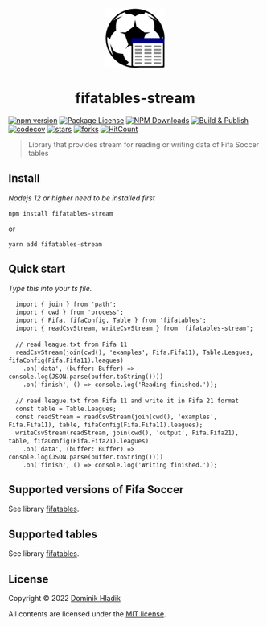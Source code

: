 <p align="center">
  <a href="https://github.com/Celtian/fifatables-stream" target="blank"><img src="assets/logo.svg?sanitize=true" alt="" width="120"></a>
  <h1 align="center">fifatables-stream</h1>
</p>

[![npm version](https://badge.fury.io/js/fifatables-stream.svg)](https://badge.fury.io/js/fifatables-stream)
[![Package License](https://img.shields.io/npm/l/fifatables-stream.svg)](https://www.npmjs.com/fifatables-stream)
[![NPM Downloads](https://img.shields.io/npm/dm/fifatables-stream.svg)](https://www.npmjs.com/fifatables-stream)
[![Build & Publish](https://github.com/celtian/fifatables-stream/workflows/Build%20&%20Publish/badge.svg)](https://github.com/celtian/fifatables-stream/actions)
[![codecov](https://codecov.io/gh/Celtian/fifatables-stream/branch/master/graph/badge.svg?token=1IRUKIKM0D)](https://codecov.io/gh/celtian/fifatables-stream/)
[![stars](https://badgen.net/github/stars/celtian/fifatables-stream)](https://github.com/celtian/fifatables-stream/)
[![forks](https://badgen.net/github/forks/celtian/fifatables-stream)](https://github.com/celtian/fifatables-stream/)
[![HitCount](http://hits.dwyl.com/celtian/fifatables-stream.svg)](http://hits.dwyl.com/celtian/fifatables-stream)

> Library that provides stream for reading or writing data of Fifa Soccer tables

## Install

_Nodejs 12 or higher need to be installed first_

```terminal
npm install fifatables-stream
```

or

```terminal
yarn add fifatables-stream
```

## Quick start

_Type this into your ts file._

```terminal
  import { join } from 'path';
  import { cwd } from 'process';
  import { Fifa, fifaConfig, Table } from 'fifatables';
  import { readCsvStream, writeCsvStream } from 'fifatables-stream';

  // read league.txt from Fifa 11
  readCsvStream(join(cwd(), 'examples', Fifa.Fifa11), Table.Leagues, fifaConfig(Fifa.Fifa11).leagues)
    .on('data', (buffer: Buffer) => console.log(JSON.parse(buffer.toString())))
    .on('finish', () => console.log('Reading finished.'));

  // read league.txt from Fifa 11 and write it in Fifa 21 format
  const table = Table.Leagues;
  const readStream = readCsvStream(join(cwd(), 'examples', Fifa.Fifa11), table, fifaConfig(Fifa.Fifa11).leagues);
  writeCsvStream(readStream, join(cwd(), 'output', Fifa.Fifa21), table, fifaConfig(Fifa.Fifa21).leagues)
    .on('data', (buffer: Buffer) => console.log(JSON.parse(buffer.toString())))
    .on('finish', () => console.log('Writing finished.'));
```

## Supported versions of Fifa Soccer

See library [fifatables](https://www.npmjs.com/package/fifatables).

## Supported tables

See library [fifatables](https://www.npmjs.com/package/fifatables).

## License

Copyright &copy; 2022 [Dominik Hladik](https://github.com/Celtian)

All contents are licensed under the [MIT license].

[mit license]: LICENSE
